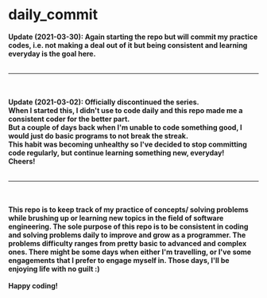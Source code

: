 # daily_commit<br>
<b>Update (2021-03-30): Again starting the repo but will commit my practice codes, i.e. not making a deal out of it but being consistent and learning everyday is the goal here.
<br><br>
<hr>
<br><br>
Update (2021-03-02): Officially discontinued the series.<br>
When I started this, I didn't use to code daily and this repo made me a consistent coder for the better part. <br>
But a couple of days back when I'm unable to code something good, I would just do basic programs to not break the streak. <br>
This habit was becoming unhealthy so I've decided to stop committing code regularly, but continue learning something new, everyday!<br>
Cheers!<br><br>
<hr>
<br><br>
This repo is to keep track of my practice of concepts/ solving problems while brushing up or learning new topics in the field of software engineering. 
The sole purpose of this repo is to be consistent in coding and solving problems daily to improve and grow as a programmer. 
The problems difficulty ranges from pretty basic to advanced and complex ones.
There might be some days when either I'm travelling, or I've some engagements that I prefer to engage myself in. Those days, I'll be enjoying life with no guilt :)
<br><br>
Happy coding!
<!--
Missed days: <br>
<b>2021-01-07</b>    Had my code ready but was exhausted that forgot to commit. <br>
<b>2021-01-28</b>    Done uploading but forgot to commit. Still in commit under same date. <br>
<b>2021-02-18</b>    Had my code ready a day before but didn't commit. (Went out of station for job opportunity and no laptop) <br>
<b>2021-02-23</b>    Had my code ready but forgot to commit.<br><br>
-->
